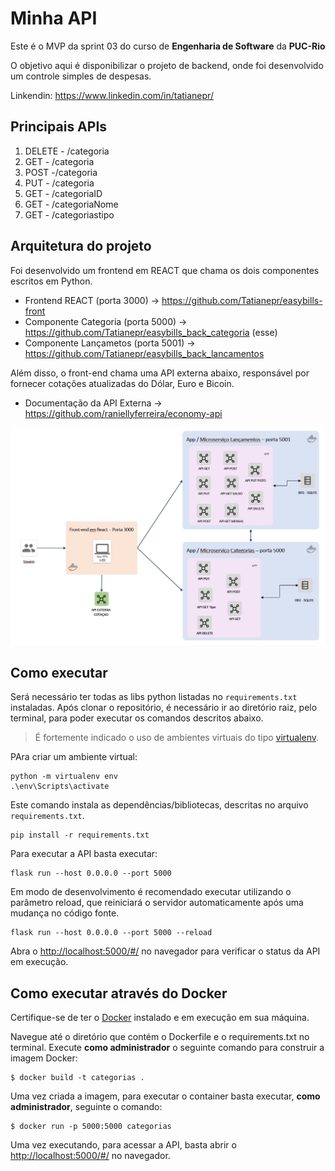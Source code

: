 # Minha API

Este é o MVP da sprint 03 do curso de **Engenharia de Software** da **PUC-Rio**

O objetivo aqui é disponibilizar o projeto de backend, onde foi desenvolvido um controle simples de despesas.

Linkendin: https://www.linkedin.com/in/tatianepr/



## Principais APIs

1) DELETE - /categoria
2) GET - /categoria
3) POST -/categoria
4) PUT - /categoria 
5) GET - /categoriaID
6) GET - /categoriaNome
7) GET - /categoriastipo

## Arquitetura do projeto

Foi desenvolvido um frontend em REACT que chama os dois componentes escritos em Python. 

- Frontend REACT (porta 3000) -> https://github.com/Tatianepr/easybills-front
- Componente Categoria (porta 5000) -> https://github.com/Tatianepr/easybills_back_categoria (esse)
- Componente Lançametos (porta 5001) -> https://github.com/Tatianepr/easybills_back_lancamentos 

Além disso, o front-end chama uma API externa abaixo, responsável por fornecer cotações atualizadas do Dólar, Euro e Bicoin.

- Documentação da API Externa -> https://github.com/raniellyferreira/economy-api

<img src='arquitetura.jpg' />

## Como executar 


Será necessário ter todas as libs python listadas no `requirements.txt` instaladas.
Após clonar o repositório, é necessário ir ao diretório raiz, pelo terminal, para poder executar os comandos descritos abaixo.

> É fortemente indicado o uso de ambientes virtuais do tipo [virtualenv](https://virtualenv.pypa.io/en/latest/installation.html).

PAra criar um ambiente virtual: 

```
python -m virtualenv env
.\env\Scripts\activate
```

Este comando instala as dependências/bibliotecas, descritas no arquivo `requirements.txt`.
```
pip install -r requirements.txt
```



Para executar a API  basta executar:

```
flask run --host 0.0.0.0 --port 5000
```

Em modo de desenvolvimento é recomendado executar utilizando o parâmetro reload, que reiniciará o servidor
automaticamente após uma mudança no código fonte. 

```
flask run --host 0.0.0.0 --port 5000 --reload
```

Abra o [http://localhost:5000/#/](http://localhost:5000/#/) no navegador para verificar o status da API em execução.



## Como executar através do Docker

Certifique-se de ter o [Docker](https://docs.docker.com/engine/install/) instalado e em execução em sua máquina.

Navegue até o diretório que contém o Dockerfile e o requirements.txt no terminal.
Execute **como administrador** o seguinte comando para construir a imagem Docker:

```
$ docker build -t categorias .
```

Uma vez criada a imagem, para executar o container basta executar, **como administrador**, seguinte o comando:

```
$ docker run -p 5000:5000 categorias
```

Uma vez executando, para acessar a API, basta abrir o [http://localhost:5000/#/](http://localhost:5000/#/) no navegador.


